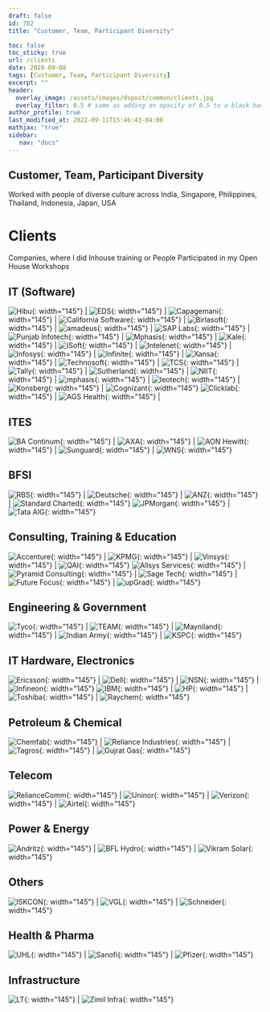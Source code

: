 ```yaml
---
draft: false
id: 702    
title: "Customer, Team, Participant Diversity"

toc: false
toc_sticky: true
url: /clients
date: 2020-09-08
tags: [Customer, Team, Participant Diversity]
excerpt: ""
header:
  overlay_image: /assets/images/dspost/common/clients.jpg
  overlay_filter: 0.5 # same as adding an opacity of 0.5 to a black background
author_profile: true
last_modified_at: 2022-09-11T15:46:43-04:00
mathjax: "true"
sidebar:
   nav: "docs"
---
```


## Customer, Team, Participant Diversity
Worked with people of diverse culture across India, Singapore, Philippines, Thailand, Indonesia, Japan, USA

# Clients
Companies, where I did Inhouse training or People Participated in my Open House Workshops

## IT (Software)
![Hibu](/assets/images/clients/sw-Hibu-min.jpg){: width="145"} | ![EDS](/assets/images/clients/sw-EDS-Logo-min.jpg){: width="145"} | ![Capagemani](/assets/images/clients/sw-Capagemani-Logo-min.jpg){: width="145"} | ![California Software](/assets/images/clients/sw-California-Software-Logo-min.jpg){: width="145"} | ![Birlasoft](/assets/images/clients/sw-Birlasoft-min.jpg){: width="145"} | ![amadeus](/assets/images/clients/sw-amadeus-min.jpg){: width="145"} | ![SAP Labs](/assets/images/clients/sw-SAPlabs-min.jpg){: width="145"} | ![Punjab Infotech](/assets/images/clients/sw-Punjab-Infotech-Logo-min.jpg){: width="145"} | ![Mphasis](/assets/images/clients/sw-Mphasis-min.jpg){: width="145"} | ![Kale](/assets/images/clients/sw-Kale-Logo-min.jpg){: width="145"} | ![iSoft](/assets/images/clients/sw-iSoft-Logo-min.jpg){: width="145"} | ![Intelenet](/assets/images/clients/sw-Intelenet-Logo-min.jpg){: width="145"} | ![Infosys](/assets/images/clients/sw-Infosys-Logo-min.jpg){: width="145"} | ![Infinite](/assets/images/clients/sw-Infinite-min.jpg){: width="145"} | ![Xansa](/assets/images/clients/sw-Xansa-Logo-min.jpg){: width="145"} | ![Technosoft](/assets/images/clients/sw-Technosoft-Logo-min.jpg){: width="145"} | ![TCS](/assets/images/clients/sw-TCS-Logo-min.jpg){: width="145"} | ![Tally](/assets/images/clients/sw-Tally-min.jpg){: width="145"} | ![Sutherland](/assets/images/clients/sw-Sutherland-Logo-min.jpg){: width="145"} | ![NIIT](/assets/images/clients/sw-niit.jpg){: width="145"} | ![mphasis](/assets/images/clients/sw-mphasis.jpg){: width="145"} | ![leotech](/assets/images/clients/sw-leotech.jpg){: width="145"} | ![Konsberg](/assets/images/clients/sw-konsberg.jpg){: width="145"} | ![Cognizant](/assets/images/clients/sw-cognizant.jpg){: width="145"}
![Clicklab](/assets/images/clients/sw-clicklab.jpg){: width="145"} | ![AGS Health](/assets/images/clients/sw-agshealth.jpg){: width="145"} | 

## ITES
![BA Continum](/assets/images/clients/ites-BA-continuum-logo-min.jpg){: width="145"} | ![AXA](/assets/images/clients/ites-AXA-min.jpg){: width="145"} | ![AON Hewitt](/assets/images/clients/ites-AONHewitt-min.jpg){: width="145"} | ![Sunguard](/assets/images/clients/ites-Sungard-Logo-min.jpg){: width="145"} | ![WNS](/assets/images/clients/ites-WNS-Logo-min.jpg){: width="145"}

## BFSI
![RBS](/assets/images/clients/BFSI-RBS-Logo-min.jpg){: width="145"} | ![Deutsche](/assets/images/clients/BFSI-Deutsche-Logo-min.jpg){: width="145"} | ![ANZ](/assets/images/clients/BFSI-ANZ-Logo-min.jpg){: width="145"} | ![Standard Charted](/assets/images/clients/BFSI-Standard-Charted-Scope-Logo-min.jpg){: width="145"}
![JPMorgan](/assets/images/clients/BFSI-JPMorgan-min.jpg){: width="145"} | ![Tata AIG](/assets/images/clients/BFSI-Tata-AIG-Logo-min.jpg){: width="145"}

## Consulting, Training & Education
![Accenture](/assets/images/clients/cons-Accenture-Logo-min.jpg){: width="145"} | ![KPMG](/assets/images/clients/cons-KPMG-min.jpg){: width="145"} | ![Vinsys](/assets/images/clients/cons-Vinsys-min.jpg){: width="145"} | ![QAI](/assets/images/clients/cons-qai.jpg){: width="145"}
![Allsys Services](/assets/images/clients/cons-allsysServices.jpg){: width="145"} | ![Pyramid Consulting](/assets/images/clients/cons-Pyramid-Consulting-Logo-min.jpg){: width="145"} | ![Sage Tech](/assets/images/clients/cons-Sage-Tech-min.jpg){: width="145"} | ![Future Focus](/assets/images/clients/cons-FutureFocus-min.jpg){: width="145"} | ![upGrad](/assets/images/clients/cons-upGrad.jpg){: width="145"}

## Engineering & Government
![Tyco](/assets/images/clients/eng-Tyco-min.jpg){: width="145"} | ![TEAM](/assets/images/clients/eng-team.jpg){: width="145"} | ![Mayniland](/assets/images/clients/gov-Mayniland-min.jpg){: width="145"} | ![Indian Army](/assets/images/clients/gov-Indian-Army-min.jpg){: width="145"} | ![KSPC](/assets/images/clients/gov-kspc.jpg){: width="145"}


## IT Hardware, Electronics
![Ericsson](/assets/images/clients/hw-Ericsson-Logo-min.jpg){: width="145"} | ![Dell](/assets/images/clients/hw-Dell-Logo-min.jpg){: width="145"} | ![NSN](/assets/images/clients/hw-NSN-Logo-min.jpg){: width="145"} | ![Infineon](/assets/images/clients/hw-Infineon-min.jpg){: width="145"} 
![IBM](/assets/images/clients/hw-IBM-Logo-min.jpg){: width="145"} | ![HP](/assets/images/clients/hw-HP-Logo-min.jpg){: width="145"} | ![Toshiba](/assets/images/clients/hw-Toshiba-min.jpg){: width="145"} | ![Raychem](/assets/images/clients/hw-raychem.jpg){: width="145"}

## Petroleum & Chemical
![Chemfab](/assets/images/clients/petro-Chemfab-logo-min.jpg){: width="145"} | ![Reliance Industries](/assets/images/clients/petro-RelianceIndustries-min.jpg){: width="145"} | ![Tagros](/assets/images/clients/petro-Tagros-min.jpg){: width="145"} | ![Gujrat Gas](/assets/images/clients/petro-Gujrat-Gas.logo-min.jpg){: width="145"}

## Telecom
![RelianceComm](/assets/images/clients/telecom-Reliance-Comm-Logo-min.jpg){: width="145"} | ![Uninor](/assets/images/clients/telecom-Uninor-min.jpg){: width="145"} | ![Verizon](/assets/images/clients/telecom-Verizon-logo-min.jpg){: width="145"} | ![Airtel](/assets/images/clients/telecom-airtel.jpg){: width="145"}

## Power & Energy
![Andritz](/assets/images/clients/power-Andritz-min.jpg){: width="145"} | ![BFL Hydro](/assets/images/clients/power-bfl.jpg){: width="145"} | ![Vikram Solar](/assets/images/clients/power-Vikram-Solar-Logo-min.jpg){: width="145"}

## Others
![ISKCON](/assets/images/clients/oth-ISKCON-min.jpg){: width="145"} | ![VGL](/assets/images/clients/oth-VGL.jpg){: width="145"} | ![Schneider](/assets/images/clients/oth-schneider.jpg){: width="145"}

## Health & Pharma
![UHL](/assets/images/clients/pharm-UHL.jpg){: width="145"} | ![Sanofi](/assets/images/clients/pharm-sanofi.jpg){: width="145"} | ![Pfizer](/assets/images/clients/pharm-pfizer-min.jpg){: width="145"}

## Infrastructure
![LT](/assets/images/clients/infra-LT-Logo-min.jpg){: width="145"} | ![Zimil Infra](/assets/images/clients/infra-ZimilInfra-min.jpg){: width="145"}




